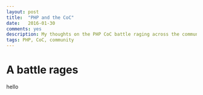 ```yaml
---
layout: post
title:  "PHP and the CoC"
date:   2016-01-30
comments: yes
description: My thoughts on the PHP CoC battle raging across the community.
tags: PHP, CoC, community
---
```


# A battle rages

hello
